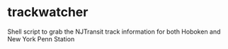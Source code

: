 # trackwatcher
Shell script to grab the NJTransit track information for both Hoboken and New York Penn Station
